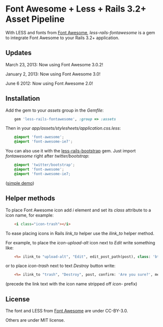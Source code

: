 # Font Awesome + Less + Rails 3.2+ Asset Pipeline

With LESS and fonts from [Font Awesome](http://fortawesome.github.com/Font-Awesome),
*less-rails-fontawesome* is a gem to integrate Font Awesome to your Rails 3.2+ application.

## Updates

March 23, 2013: Now using Font Awesome 3.0.2!

January 2, 2013: Now using Font Awesome 3.0!

June 6 2012: Now using Font Awesome 2.0!

## Installation

Add the gem to your *assets* group in the *Gemfile*:

```ruby
    gem 'less-rails-fontawesome', :group => :assets
```

Then in your *app/assets/stylesheets/application.css.less*:

```css
    @import 'font-awesome';
    @import 'font-awesome-ie7';
```

You can also use it with the [less-rails-bootstrap](https://github.com/metaskills/less-rails-bootstrap) gem.
Just import *fontawesome* right after *twitter/bootstrap*:

```css
    @import 'twitter/bootstrap';
    @import 'font-awesome';
    @import 'font-awesome-ie7;
```

([simple demo](http://sharp-ocean-6085.herokuapp.com/))


## Helper methods

To place Font Awesome icon add *i* element and set its *class*
attribute to a icon name, for example:

```html
    <i class="icon-trash"></i>
```

To ease placing icons in Rails *link_to* helper use
the *ilink_to* helper method.

For example, to place the *icon-upload-alt* icon next to *Edit* write something like:

```rhtml
    <%= ilink_to "upload-alt", "Edit", edit_post_path(post), class: 'btn btn-mini' %>
```

or to place *icon-trash* next to text *Destroy* button write:

```rhtml
    <%= ilink_to "trash", "Destroy", post, confirm: 'Are you sure?', method: :delete, class: 'btn btn-mini btn-danger'%>
```

(precede the link text with the icon name stripped off *icon-* prefix)


## License

The font and LESS from [Font Awesome](http://fortawesome.github.com/Font-Awesome) are under CC-BY-3.0.

Others are under MIT license.
